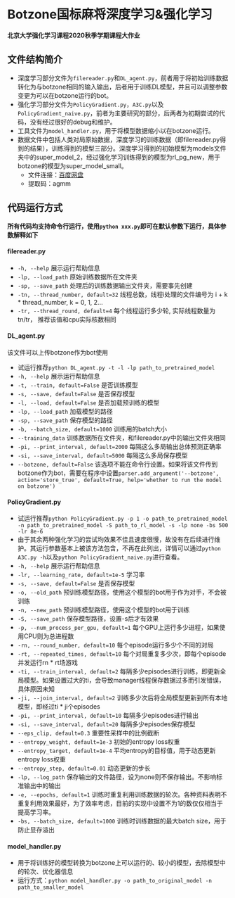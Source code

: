 # Botzone国标麻将深度学习&强化学习

**北京大学强化学习课程2020秋季学期课程大作业**


## 文件结构简介
- 深度学习部分文件为`filereader.py`和`DL_agent.py`，前者用于将初始训练数据转化为与botzone相同的输入输出，后者用于训练DL模型，并且可以调整参数变更为可以在botzone运行的bot。
- 强化学习部分文件为`PolicyGradient.py`，`A3C.py`以及`PolicyGradient_naive.py`，前者为主要研究的部分，后两者为初期尝试的代码，没有经过很好的debug和维护。
- 工具文件为`model_handler.py`，用于将模型数据缩小以在botzone运行。
- 数据文件中包括人类对局原始数据，深度学习的训练数据（即filereader.py得到的结果），训练得到的模型三部分。深度学习得到的初始模型为models文件夹中的super_model_2，经过强化学习训练得到的模型为rl_pg_new，用于botzone的模型为super_model_small。
  + 文件连接：[百度网盘](https://pan.baidu.com/s/1wpPBHq3MRngMQx9EAS6-aw )
  + 提取码：agmm 


## 代码运行方式
**所有代码均支持命令行运行，使用`python xxx.py`即可在默认参数下运行，具体参数解释如下**

#### filereader.py
-  `-h, --help` 展示运行帮助信息
- `-lp, --load_path` 原始训练数据所在文件夹
- `-sp, --save_path` 处理后的训练数据输出文件夹，需要事先创建
- `-tn, --thread_number, default=32` 线程总数，线程i处理的文件编号为 i + k * thread_number, k = 0, 1, 2...
- `-tr, --thread_round, default=4` 每个线程运行多少轮, 实际线程数量为tn/tr， 推荐该值和cpu实际核数相同

#### DL_agent.py
该文件可以上传botzone作为bot使用
- 试运行推荐`python DL_agent.py -t -l -lp path_to_pretrained_model`
-  `-h, --help` 展示运行帮助信息
-  `-t, --train, default=False` 是否训练模型
-  `-s, --save, default=False` 是否保存模型
-  `-l, --load, default=False` 是否加载预训练的模型
- `-lp, --load_path` 加载模型的路径
- `-sp, --save_path` 保存模型的路径
-  `-b, --batch_size, default=1000` 训练用的batch大小
-  `--training_data` 训练数据所在文件夹，和filereader.py中的输出文件夹相同
-  `-pi, --print_interval, default=2000` 每隔这么多局输出总体预测正确率
- `-si, --save_interval, default=5000` 每隔这么多局保存模型
- `--botzone, default=False` 该选项不能在命令行设置。如果将该文件传到botzone作为bot，需要在程序中设置`parser.add_argument('--botzone', action='store_true', default=True, help='whether to run the model on botzone')`

#### PolicyGradient.py
- 试运行推荐`python PolicyGradient.py -p 1 -o path_to_pretrained_model -n path_to_pretrained_model -S path_to_rl_model -s -lp none -bs 500 -lr 8e-6`
- 由于其余两种强化学习的尝试均效果不佳且速度很慢，故没有在后续进行维护。其运行参数基本上被该方法包含，不再在此列出，详情可以通过`python A3C.py -h`以及`python PolicyGradient_naive.py`进行查看。
-  `-h, --help` 展示运行帮助信息
-  `-lr, --learning_rate, default=1e-5` 学习率
-  `-s, --save, default=False` 是否保存模型
- `-o, --old_path` 预训练模型路径，使用这个模型的bot用于作为对手，不会被训练
- `-n, --new_path` 预训练模型路径，使用这个模型的bot用于训练
-  `-S, --save_path` 保存模型路径，设置-s后才有效果
-  `-p, --num_process_per_gpu, default=1` 每个GPU上运行多少进程，如果使用CPU则为总进程数
-  `-rn, --round_number, default=10` 每个episode运行多少个不同的对局
-  `-rt, --repeated_times, default=10` 每个对局重复多少次，即每个episode并发运行rn * rt场游戏
-  `-ti, --train_interval, default=2` 每隔多少episodes进行训练，即更新全局模型。如果设置过大的ti，会导致manager线程保存数据过多而引发错误，具体原因未知
-  `-ji, --join_interval, default=2` 训练多少次后将全局模型更新到所有本地模型，即经过ti * ji个episodes
-  `-pi, --print_interval, default=10` 每隔多少episodes进行输出
- `-si, --save_interval, default=20` 每隔多少episodes保存模型
- `--eps_clip, default=0.3` 重要性采样中的比例截断
- `--entropy_weight, default=1e-3` 初始的entropy loss权重
- `--entropy_target, default=1e-4` 平均entropy的目标值，用于动态更新entropy loss权重
- `--entropy_step, default=0.01` 动态更新的步长
- `-lp, --log_path` 保存输出的文件路径，设为none则不保存输出。不影响标准输出中的输出
- `-e, --epochs, default=1` 训练时重复利用训练数据的轮次。各种资料表明不重复利用效果最好，为了效率考虑，目前的实现中设置不为1的数仅仅相当于提高学习率。
- `-bs, --batch_size, default=1000` 训练时训练数据的最大batch size，用于防止显存溢出

#### model_handler.py
- 用于将训练好的模型转换为botzone上可以运行的、较小的模型，去除模型中的轮次、优化器信息
- 运行方式：`python model_handler.py -o path_to_original_model -n path_to_smaller_model`
